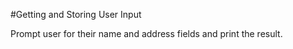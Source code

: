 #Getting and Storing User Input

Prompt user for their name and address fields and print the result.